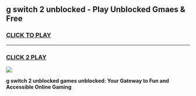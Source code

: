 
## g switch 2 unblocked - Play Unblocked Gmaes & Free
<h3>
<a href="https://news.freeplayer.one?title=g_switch_2_unblocked&ref=23F">CLICK TO PLAY</a></h3>
<hr>

<h3>
<a href="https://news.freeplayer.one?title=g_switch_2_unblocked&ref=23F">CLICK 2 PLAY</a>
  
</h3>

<a href="https://news.freeplayer.one?title=g_switch_2_unblocked&ref=23F/"><img src="https://clearcache.store/games.png"></a>


**g switch 2 unblocked games unblocked: Your Gateway to Fun and Accessible Online Gaming**
